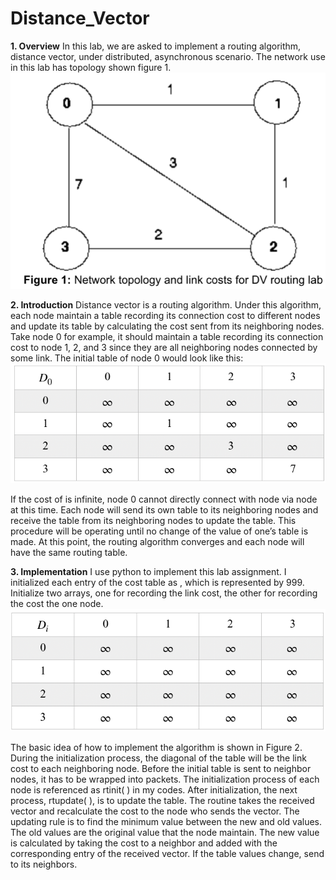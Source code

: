 # Distance_Vector
**1. Overview**
In this lab, we are asked to implement a routing algorithm, distance vector, under distributed, asynchronous scenario. The network use in this lab has topology shown figure 1.
        ![Alt text](https://github.com/OscarLi9328/Distance_Vector/blob/master/topology.png "Optional title")

**2. Introduction**
Distance vector is a routing algorithm. Under this algorithm, each node maintain a table recording its connection cost to different nodes and update its table by calculating the cost sent from its neighboring nodes. Take node 0 for example, it should maintain a table recording its connection cost to node 1, 2, and 3 since they are all neighboring nodes connected by some link. The initial table of node 0 would look like this: 
         ![Alt text](https://github.com/OscarLi9328/Distance_Vector/blob/master/D0.png?raw=true "Optional Title")

If the cost of  is infinite, node 0 cannot directly connect with node  via node  at this time. 
Each node will send its own table to its neighboring nodes and receive the table from its neighboring nodes to update the table. This procedure will be operating until no change of the value of one’s table is made. At this point, the routing algorithm converges and each node will have the same routing table. 

**3. Implementation**
I use python to implement this lab assignment. I initialized each entry of the cost table as , which is represented by 999. Initialize two arrays, one for recording the link cost, the other for recording the cost the one node.
      ![Alt text](https://github.com/OscarLi9328/Distance_Vector/blob/master/initialization.png?raw=true "Optional Title")
      
The basic idea of how to implement the algorithm is shown in Figure 2. During the initialization process, the diagonal of the table will be the link cost to each neighboring node. Before the initial table is sent to neighbor nodes, it has to be wrapped into packets. The initialization process of each node is referenced as rtinit( ) in my codes. 
After initialization, the next process, rtupdate( ), is to update the table. The routine takes the received vector and recalculate the cost to the node who sends the vector. 
The updating rule is to find the minimum value between the new and old values. The old values are the original value that the node maintain. The new value is calculated by taking the cost to a neighbor and added with the corresponding entry of the received vector. If the table values change, send to its neighbors. 

